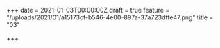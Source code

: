 +++
date = 2021-01-03T00:00:00Z
draft = true
feature = "/uploads/2021/01/a15173cf-b546-4e00-897a-37a723dffe47.png"
title = "03"

+++
